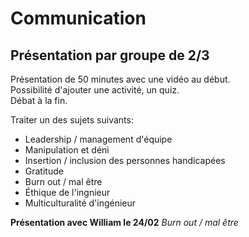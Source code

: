 # Communication

## Présentation par groupe de 2/3

Présentation de 50 minutes avec une vidéo au début.  
Possibilité d'ajouter une activité, un quiz.  
Débat à la fin.

Traiter un des sujets suivants:

- Leadership / management d'équipe
- Manipulation et déni
- Insertion / inclusion des personnes handicapées
- Gratitude
- Burn out / mal être
- Éthique de l'ingnieur
- Multiculturalité d'ingénieur

**Présentation avec William le 24/02**
*Burn out / mal être*


